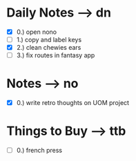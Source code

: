 # Daily Notes --> dn
- [x] 0.) open nono
- [ ] 1.) copy and label keys
- [x] 2.) clean chewies ears
- [ ] 3.) fix routes in fantasy app

# Notes --> no
- [x] 0.) write retro thoughts on UOM project

# Things to Buy --> ttb
- [ ] 0.) french press

